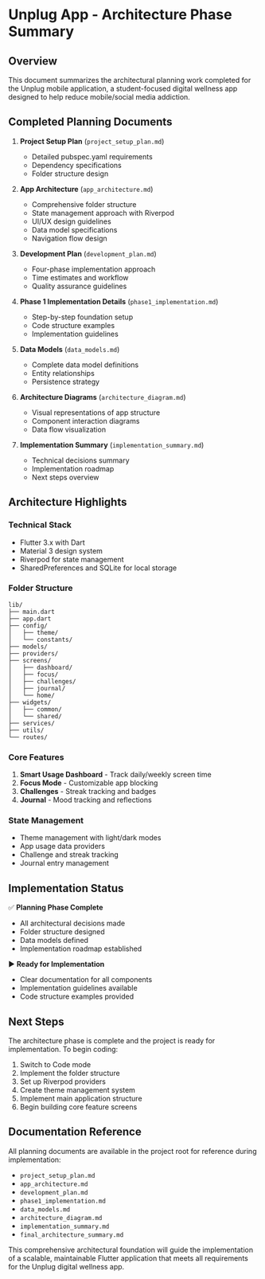 # Unplug App - Architecture Phase Summary

## Overview
This document summarizes the architectural planning work completed for the Unplug mobile application, a student-focused digital wellness app designed to help reduce mobile/social media addiction.

## Completed Planning Documents

1. **Project Setup Plan** (`project_setup_plan.md`)
   - Detailed pubspec.yaml requirements
   - Dependency specifications
   - Folder structure design

2. **App Architecture** (`app_architecture.md`)
   - Comprehensive folder structure
   - State management approach with Riverpod
   - UI/UX design guidelines
   - Data model specifications
   - Navigation flow design

3. **Development Plan** (`development_plan.md`)
   - Four-phase implementation approach
   - Time estimates and workflow
   - Quality assurance guidelines

4. **Phase 1 Implementation Details** (`phase1_implementation.md`)
   - Step-by-step foundation setup
   - Code structure examples
   - Implementation guidelines

5. **Data Models** (`data_models.md`)
   - Complete data model definitions
   - Entity relationships
   - Persistence strategy

6. **Architecture Diagrams** (`architecture_diagram.md`)
   - Visual representations of app structure
   - Component interaction diagrams
   - Data flow visualization

7. **Implementation Summary** (`implementation_summary.md`)
   - Technical decisions summary
   - Implementation roadmap
   - Next steps overview

## Architecture Highlights

### Technical Stack
- Flutter 3.x with Dart
- Material 3 design system
- Riverpod for state management
- SharedPreferences and SQLite for local storage

### Folder Structure
```
lib/
├── main.dart
├── app.dart
├── config/
│   ├── theme/
│   └── constants/
├── models/
├── providers/
├── screens/
│   ├── dashboard/
│   ├── focus/
│   ├── challenges/
│   ├── journal/
│   └── home/
├── widgets/
│   ├── common/
│   └── shared/
├── services/
├── utils/
└── routes/
```

### Core Features
1. **Smart Usage Dashboard** - Track daily/weekly screen time
2. **Focus Mode** - Customizable app blocking
3. **Challenges** - Streak tracking and badges
4. **Journal** - Mood tracking and reflections

### State Management
- Theme management with light/dark modes
- App usage data providers
- Challenge and streak tracking
- Journal entry management

## Implementation Status

✅ **Planning Phase Complete**
- All architectural decisions made
- Folder structure designed
- Data models defined
- Implementation roadmap established

▶️ **Ready for Implementation**
- Clear documentation for all components
- Implementation guidelines available
- Code structure examples provided

## Next Steps

The architecture phase is complete and the project is ready for implementation. To begin coding:

1. Switch to Code mode
2. Implement the folder structure
3. Set up Riverpod providers
4. Create theme management system
5. Implement main application structure
6. Begin building core feature screens

## Documentation Reference

All planning documents are available in the project root for reference during implementation:

- `project_setup_plan.md`
- `app_architecture.md`
- `development_plan.md`
- `phase1_implementation.md`
- `data_models.md`
- `architecture_diagram.md`
- `implementation_summary.md`
- `final_architecture_summary.md`

This comprehensive architectural foundation will guide the implementation of a scalable, maintainable Flutter application that meets all requirements for the Unplug digital wellness app.
